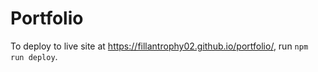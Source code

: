 # Portfolio

To deploy to live site at https://fillantrophy02.github.io/portfolio/, run `npm run deploy`.